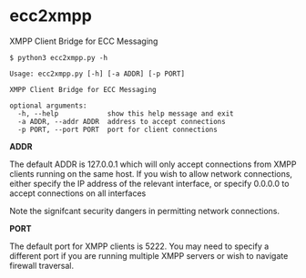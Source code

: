 # ecc2xmpp

XMPP Client Bridge for ECC Messaging

    $ python3 ecc2xmpp.py -h

    Usage: ecc2xmpp.py [-h] [-a ADDR] [-p PORT]

    XMPP Client Bridge for ECC Messaging

    optional arguments:
      -h, --help            show this help message and exit
      -a ADDR, --addr ADDR  address to accept connections
      -p PORT, --port PORT  port for client connections

**ADDR**

The default ADDR is 127.0.0.1 which will only accept connections from XMPP clients running on the same host. If you wish to allow network connections, either specify the IP address of the relevant interface, or specify 0.0.0.0 to accept connections on all interfaces

Note the signifcant security dangers in permitting network connections.

**PORT**

The default port for XMPP clients is 5222. You may need to specify a different port if you are running multiple XMPP servers or wish to navigate firewall traversal.

